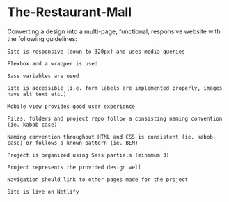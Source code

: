 # The-Restaurant-Mall
Converting a design into a multi-page, functional, responsive website with the following guidelines:



    Site is responsive (down to 320px) and uses media queries  

    Flexbox and a wrapper is used 

    Sass variables are used

    Site is accessible (i.e. form labels are implemented properly, images have alt text etc.)

    Mobile view provides good user experience

    Files, folders and project repo follow a consisting naming convention (ie. kabob-case)

    Naming convention throughout HTML and CSS is consistent (ie. kabob-case) or follows a known pattern (ie. BEM)

    Project is organized using Sass partials (minimum 3)

    Project represents the provided design well

    Navigation should link to other pages made for the project

    Site is live on Netlify
